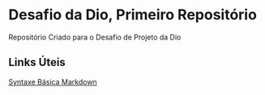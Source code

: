 # Desafio da Dio, Primeiro Repositório 
Repositório Criado para o Desafio de Projeto da Dio

## Links Úteis 
[Syntaxe Básica Markdown](https://www.markdownguide.org/basic-syntax/)
